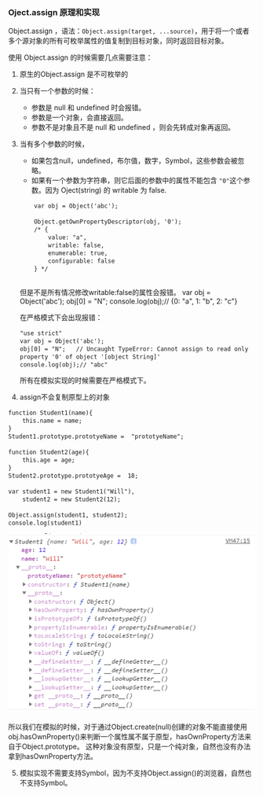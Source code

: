 ### Oject.assign 原理和实现

Object.assign ，语法：```Object.assign(target, ...source)```，用于将一个或者多个源对象的所有可枚举属性的值复制到目标对象，同时返回目标对象。

使用 Object.assign 的时候需要几点需要注意：
1. 原生的Object.assign 是不可枚举的

2. 当只有一个参数的时候：
    + 参数是 null 和 undefined 时会报错。
    + 参数是一个对象，会直接返回。
    + 参数不是对象且不是 null 和 undefined ，则会先转成对象再返回。

3. 当有多个参数的时候，
    + 如果包含null，undefined，布尔值，数字，Symbol，这些参数会被忽略。
    + 如果有一个参数为字符串，则它后面的参数中的属性不能包含 ``` "0" ```这个参数。因为 Oject(string) 的 writable 为 false.
    ```
        var obj = Object('abc'); 

        Object.getOwnPropertyDescriptor(obj, '0');
        /* {
            value: "a", 
            writable: false, 
            enumerable: true, 
            configurable: false
        } */
        
    ``` 
    但是不是所有情况修改writable:false的属性会报错。
    var obj = Object('abc'); 
    obj[0] = "N";
    console.log(obj);// {0: "a", 1: "b", 2: "c"}

    在严格模式下会出现报错：
    ```
    "use strict"    
    var obj = Object('abc'); 
    obj[0] = "N";   // Uncaught TypeError: Cannot assign to read only property '0' of object '[object String]'
    console.log(obj);// "abc"
    ```

    所有在模拟实现的时候需要在严格模式下。

4. assign不会复制原型上的对象
```
function Student1(name){
	this.name = name;	
}
Student1.prototype.prototyeName =  "prototyeName";

function Student2(age){
	this.age = age;	
}
Student2.prototype.prototyeAge =  18;

var student1 = new Student1("Will"),
    student2 = new Student2(12);

Object.assign(student1, student2);
console.log(student1)
```

![without-prototype](../image/知识点总结/Object.assign原理与模拟实现/without-prototype.png)

所以我们在模拟的时候，对于通过Object.create(null)创建的对象不能直接使用obj.hasOwnProperty()来判断一个属性属不属于原型，hasOwnProperty方法来自于Object.prototype。
这种对象没有原型，只是一个纯对象，自然也没有办法拿到hasOwnProperty方法。

5. 模拟实现不需要支持Symbol，因为不支持Object.assign()的浏览器，自然也不支持Symbol。
